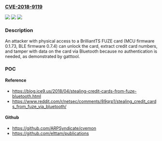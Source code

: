 ### [CVE-2018-9119](https://cve.mitre.org/cgi-bin/cvename.cgi?name=CVE-2018-9119)
![](https://img.shields.io/static/v1?label=Product&message=n%2Fa&color=blue)
![](https://img.shields.io/static/v1?label=Version&message=n%2Fa&color=blue)
![](https://img.shields.io/static/v1?label=Vulnerability&message=n%2Fa&color=brighgreen)

### Description

An attacker with physical access to a BrilliantTS FUZE card (MCU firmware 0.1.73, BLE firmware 0.7.4) can unlock the card, extract credit card numbers, and tamper with data on the card via Bluetooth because no authentication is needed, as demonstrated by gatttool.

### POC

#### Reference
- https://blog.ice9.us/2018/04/stealing-credit-cards-from-fuze-bluetooth.html
- https://www.reddit.com/r/netsec/comments/89qrp1/stealing_credit_cards_from_fuze_via_bluetooth/

#### Github
- https://github.com/ARPSyndicate/cvemon
- https://github.com/elttam/publications

